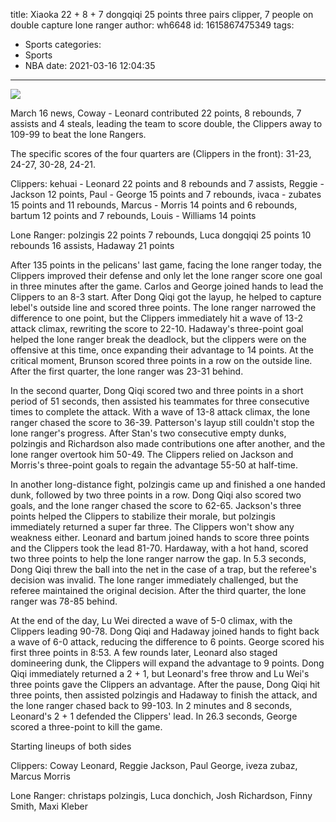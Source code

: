 title: Xiaoka 22 + 8 + 7 dongqiqi 25 points three pairs clipper, 7 people on double capture lone ranger
author: wh6648
id: 1615867475349
tags: 
- Sports
categories: 
- Sports
- NBA
date: 2021-03-16 12:04:35
---
![](https://p3.itc.cn/images01/20210316/b75122bf3c3c4aaaa54d37cc06570d4f.jpeg)


March 16 news, Coway - Leonard contributed 22 points, 8 rebounds, 7 assists and 4 steals, leading the team to score double, the Clippers away to 109-99 to beat the lone Rangers.

The specific scores of the four quarters are (Clippers in the front): 31-23, 24-27, 30-28, 24-21.

Clippers: kehuai - Leonard 22 points and 8 rebounds and 7 assists, Reggie - Jackson 12 points, Paul - George 15 points and 7 rebounds, ivaca - zubates 15 points and 11 rebounds, Marcus - Morris 14 points and 6 rebounds, bartum 12 points and 7 rebounds, Louis - Williams 14 points

Lone Ranger: polzingis 22 points 7 rebounds, Luca dongqiqi 25 points 10 rebounds 16 assists, Hadaway 21 points

After 135 points in the pelicans' last game, facing the lone ranger today, the Clippers improved their defense and only let the lone ranger score one goal in three minutes after the game. Carlos and George joined hands to lead the Clippers to an 8-3 start. After Dong Qiqi got the layup, he helped to capture lebel's outside line and scored three points. The lone ranger narrowed the difference to one point, but the Clippers immediately hit a wave of 13-2 attack climax, rewriting the score to 22-10. Hadaway's three-point goal helped the lone ranger break the deadlock, but the clippers were on the offensive at this time, once expanding their advantage to 14 points. At the critical moment, Brunson scored three points in a row on the outside line. After the first quarter, the lone ranger was 23-31 behind.

In the second quarter, Dong Qiqi scored two and three points in a short period of 51 seconds, then assisted his teammates for three consecutive times to complete the attack. With a wave of 13-8 attack climax, the lone ranger chased the score to 36-39. Patterson's layup still couldn't stop the lone ranger's progress. After Stan's two consecutive empty dunks, polzingis and Richardson also made contributions one after another, and the lone ranger overtook him 50-49. The Clippers relied on Jackson and Morris's three-point goals to regain the advantage 55-50 at half-time.

In another long-distance fight, polzingis came up and finished a one handed dunk, followed by two three points in a row. Dong Qiqi also scored two goals, and the lone ranger chased the score to 62-65. Jackson's three points helped the Clippers to stabilize their morale, but polzingis immediately returned a super far three. The Clippers won't show any weakness either. Leonard and bartum joined hands to score three points and the Clippers took the lead 81-70. Hardaway, with a hot hand, scored two three points to help the lone ranger narrow the gap. In 5.3 seconds, Dong Qiqi threw the ball into the net in the case of a trap, but the referee's decision was invalid. The lone ranger immediately challenged, but the referee maintained the original decision. After the third quarter, the lone ranger was 78-85 behind.

At the end of the day, Lu Wei directed a wave of 5-0 climax, with the Clippers leading 90-78. Dong Qiqi and Hadaway joined hands to fight back a wave of 6-0 attack, reducing the difference to 6 points. George scored his first three points in 8:53. A few rounds later, Leonard also staged domineering dunk, the Clippers will expand the advantage to 9 points. Dong Qiqi immediately returned a 2 + 1, but Leonard's free throw and Lu Wei's three points gave the Clippers an advantage. After the pause, Dong Qiqi hit three points, then assisted polzingis and Hadaway to finish the attack, and the lone ranger chased back to 99-103. In 2 minutes and 8 seconds, Leonard's 2 + 1 defended the Clippers' lead. In 26.3 seconds, George scored a three-point to kill the game.

Starting lineups of both sides

Clippers: Coway Leonard, Reggie Jackson, Paul George, iveza zubaz, Marcus Morris

Lone Ranger: christaps polzingis, Luca donchich, Josh Richardson, Finny Smith, Maxi Kleber

